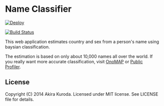 Name Classifier
===============
[![Deploy](https://www.herokucdn.com/deploy/button.png)](https://heroku.com/deploy?template=https://github.com/akuroda/name-classifier)

[![Build Status](https://drone.io/github.com/akuroda/name-classifier/status.png)](https://drone.io/github.com/akuroda/name-classifier/latest)

This web application estimates country and sex from a person's name using baysian classification.

The estimation is based on only about 10,000 names all over the world.
If you really want more accurate classification, visit
 [OnoMAP](http://www.onomap.org/) or
 [Public Profiler](http://worldnames.publicprofiler.org/).


License
-------
Copyright (C) 2014 Akira Kuroda. Licensed under MIT license. See LICENSE file for details.
